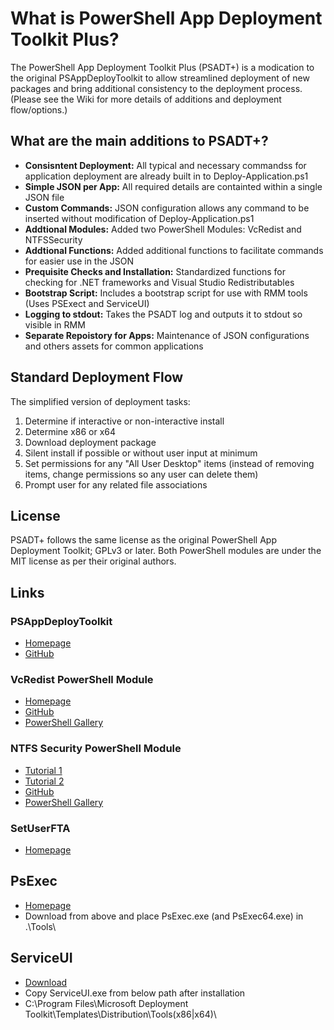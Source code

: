 # What is PowerShell App Deployment Toolkit Plus?

The PowerShell App Deployment Toolkit Plus (PSADT+) is a modication to the original PSAppDeployToolkit to allow streamlined deployment of new packages and bring additional consistency to the deployment process. (Please see the Wiki for more details of additions and deployment flow/options.)

## What are the main additions to PSADT+?

- **Consisntent Deployment:** All typical and necessary commandss for application deployment are already built in to Deploy-Application.ps1
- **Simple JSON per App:** All required details are containted within a single JSON file
- **Custom Commands:** JSON configuration allows any command to be inserted without modification of Deploy-Application.ps1
- **Addtional Modules:** Added two PowerShell Modules: VcRedist and NTFSSecurity
- **Addtional Functions:** Added additional functions to facilitate commands for easier use in the JSON
- **Prequisite Checks and Installation:** Standardized functions for checking for .NET frameworks and Visual Studio Redistributables
- **Bootstrap Script:** Includes a bootstrap script for use with RMM tools (Uses PSExect and ServiceUI)
- **Logging to stdout:** Takes the PSADT log and outputs it to stdout so visible in RMM
- **Separate Repoistory for Apps:** Maintenance of JSON configurations and others assets for common applications

## Standard Deployment Flow

The simplified version of deployment tasks:

1. Determine if interactive or non-interactive install
2. Determine x86 or x64
3. Download deployment package
4. Silent install if possible or without user input at minimum
5. Set permissions for any "All User Desktop" items (instead of removing items, change permissions so any user can delete them)
6. Prompt user for any related file associations

## License

PSADT+ follows the same license as the original PowerShell App Deployment Toolkit; GPLv3 or later. Both PowerShell modules are under the MIT license as per their original authors.

## Links

### PSAppDeployToolkit

- [Homepage](https://psappdeploytoolkit.com)
- [GitHub](https://github.com/PSAppDeployToolkit/PSAppDeployToolkit)

### VcRedist PowerShell Module

- [Homepage](https://docs.stealthpuppy.com/vcredist/)
- [GitHub](https://github.com/aaronparker/VcRedist)
- [PowerShell Gallery](https://www.powershellgallery.com/packages/VcRedist/)

### NTFS Security PowerShell Module

- [Tutorial 1](http://blogs.technet.com/b/fieldcoding/archive/2014/12/05/ntfssecurity-tutorial-1-getting-adding-and-removing-permissions.aspx)
- [Tutorial 2](http://blogs.technet.com/b/fieldcoding/archive/2014/12/05/ntfssecurity-tutorial-2-managing-ntfs-inheritance-and-using-privileges.aspx)
- [GitHub](https://github.com/raandree/NTFSSecurity)
- [PowerShell Gallery](https://www.powershellgallery.com/packages/NTFSSecurity)

### SetUserFTA

- [Homepage](https://kolbi.cz/blog/2017/10/25/setuserfta-userchoice-hash-defeated-set-file-type-associations-per-user/)

## PsExec

- [Homepage](https://docs.microsoft.com/en-us/sysinternals/downloads/psexec)
- Download from above and place PsExec.exe (and PsExec64.exe) in .\Tools\

## ServiceUI
- [Download](https://www.microsoft.com/en-us/download/details.aspx?id=54259)
- Copy ServiceUI.exe from below path after installation
- C:\Program Files\Microsoft Deployment Toolkit\Templates\Distribution\Tools\(x86|x64)\